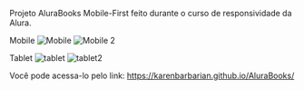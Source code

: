 Projeto AluraBooks Mobile-First feito durante o curso de responsividade da Alura.  

Mobile
![Mobile](https://github.com/user-attachments/assets/0e580dec-13a3-4db6-bc11-3944e0a57b05)  ![Mobile 2](https://github.com/user-attachments/assets/194b1262-effd-4f4a-b10a-cb60dcf3c255)



Tablet
![tablet](https://github.com/user-attachments/assets/5dcc7c8e-8f31-48b2-8545-f97406b321be) ![tablet2](https://github.com/user-attachments/assets/980a9e78-393e-4995-bb88-4713efb651df)





















Você pode acessa-lo pelo link: https://karenbarbarian.github.io/AluraBooks/
